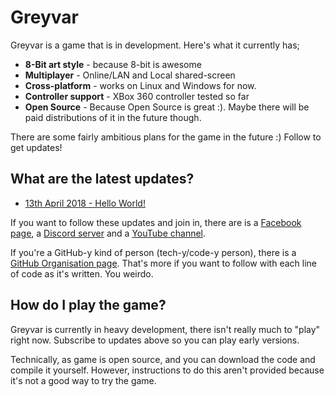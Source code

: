 # Greyvar

Greyvar is a game that is in development. Here's what it currently has; 

* **8-Bit art style** - because 8-bit is awesome
* **Multiplayer** - Online/LAN and Local shared-screen
* **Cross-platform** - works on Linux and Windows for now.
* **Controller support** - XBox 360 controller tested so far
* **Open Source** - Because Open Source is great :). Maybe there will be paid distributions of it in the future though.

There are some fairly ambitious plans for the game in the future :) Follow to get updates!

## What are the latest updates?

* [13th April 2018 - Hello World!](2018-04-13.md)

If you want to follow these updates and join in, there are is a [Facebook page](https://www.facebook.com/greyvar.game/), a [Discord server](https://discord.gg/dwGJuy8) and a [YouTube channel](https://www.youtube.com/channel/UCGbGSSWiiFeUS36oESY02iw).

If you're a GitHub-y kind of person (tech-y/code-y person), there is a [GitHub Organisation page](http://github.com/greyvar). That's more if you want to follow with each line of code as it's written. You weirdo.

## How do I play the game?

Greyvar is currently in heavy development, there isn't really much to "play" right now. Subscribe to updates above so you can play early versions.

Technically, as game is open source, and you can download the code and compile it yourself. However, instructions to do this aren't provided because it's not a good way to try the game. 

